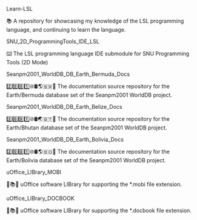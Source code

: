 
Learn-LSL

📚️ A repository for showcasing my knowledge of the LSL programming language, and continuing to learn the language. 

SNU_2D_ProgrammingTools_IDE_LSL

⌨️ The LSL programming language IDE submodule for SNU Programming Tools (2D Mode)

Seanpm2001_WorldDB_DB_Earth_Bermuda_Docs

2️⃣️0️⃣️0️⃣️1️⃣️🌐️🛢️🌎️🇧🇲️📖️ The documentation source repository for the Earth/Bermuda database set of the Seanpm2001 WorldDB project. 

Seanpm2001_WorldDB_DB_Earth_Belize_Docs

2️⃣️0️⃣️0️⃣️1️⃣️🌐️🛢️🌏️🇧🇹️📖️ The documentation source repository for the Earth/Bhutan database set of the Seanpm2001 WorldDB project. 

Seanpm2001_WorldDB_DB_Earth_Bolivia_Docs

2️⃣️0️⃣️0️⃣️1️⃣️🌐️🛢️🌎️🇧🇴️📖️ The documentation source repository for the Earth/Bolivia database set of the Seanpm2001 WorldDB project. 

uOffice_LIBrary_MOBI

📙️📚️💾️ uOffice software LIBrary for supporting the *.mobi file extension.

uOffice_LIBrary_DOCBOOK

📙️📚️💾️ uOffice software LIBrary for supporting the *.docbook file extension.

